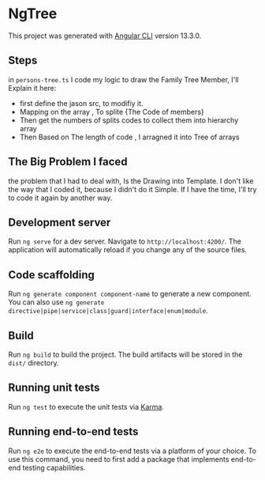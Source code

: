 # NgTree

This project was generated with [Angular CLI](https://github.com/angular/angular-cli) version 13.3.0.

## Steps

in `persons-tree.ts` I code my logic to draw the Family Tree Member, I'll Explain it here:
  - first define the jason src, to modifiy it.
  - Mapping on the array , To splite {The Code of members}
  - Then get the numbers of splits codes to collect them into hierarchy array
  - Then Based on The length of code , I arragned it into Tree of arrays 


## The Big Problem I faced

the problem that I had to deal with, Is the Drawing into Template.
I don't like the way that I coded it, because I didn't do it Simple. 
If I have the time, I'll try to code it again by another way. 
  

## Development server

Run `ng serve` for a dev server. Navigate to `http://localhost:4200/`. The application will automatically reload if you change any of the source files.

## Code scaffolding

Run `ng generate component component-name` to generate a new component. You can also use `ng generate directive|pipe|service|class|guard|interface|enum|module`.

## Build

Run `ng build` to build the project. The build artifacts will be stored in the `dist/` directory.

## Running unit tests

Run `ng test` to execute the unit tests via [Karma](https://karma-runner.github.io).

## Running end-to-end tests

Run `ng e2e` to execute the end-to-end tests via a platform of your choice. To use this command, you need to first add a package that implements end-to-end testing capabilities.


